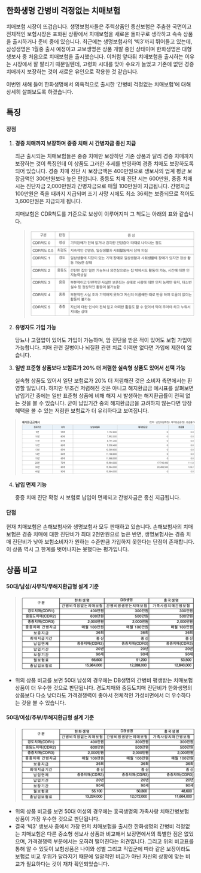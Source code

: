 ## 한화생명 간병비 걱정없는 치매보험
	
치매보험 시장이 뜨겁습니다. 생명보험사들은 주력상품인 종신보험은 주춤한 국면이고 전체적인 보험시장은 포화된 상황에서 치매보험을 새로운 돌파구로 생각하고 속속 상품을 출시하거나 준비 중에 있습니다. 최근에는 생명보험사의 ‘빅3’까지 뛰어들고 있는데, 삼성생명은 1월중 출시 예정이고 교보생명은 상품 개발 중인 상태이며 한화생명은 대형 생보사 중 처음으로 치매보험을 출시했습니다. 이처럼 앞다퉈 치매보험을 출시하는 이유는 시장에서 잘 팔리기 때문일텐데, 고령화 시대를 맞아 수요가 늘었고 기존에 없던 경증 치매까지 보장하는 것이 새로운 유인으로 작용한 것 같습니다.

이번엔 새해 들어 한화생명에서 의욕적으로 출시한 ‘간병비 걱정없는 치매보험’에 대해 상세히 살펴보도록 하겠습니다.

## 특징
#### 장점
1. **경증 치매까지 보장하며 중증 치매 시 간병자금 종신 지급**

	최근 출시되는 치매보험들은 중증 치매만 보장하던 기존 상품과 달리 경증 치매까지 보장하는 것이 특징인데 이 상품도 그러한 추세를 반영하여 경증 치매도 보장하도록 되어 있습니다. 경증 치매 진단 시 보장금액은 400만원으로 생보사의 업계 평균 보장금액인 300만원보다 높은 편입니다. 중등도 치매 진단 시는 600만원, 중증 치매 시는 진단자금 2,000만원과 간병자금으로 매월 100만원이 지급됩니다. 간병자금 100만원은 죽을 때까지 지급되며 조기 사망 시에도 최소 36회는 보증되므로 적어도 3,600만원은 지급되게 됩니다.
    
    치매보험은 CDR척도를 기준으로 보상이 이루어지며 그 척도는 아래의 표와 같습니다.
	> ![alt text](https://raw.githubusercontent.com/aijinet/doctor-contents/master/contents/201901/190110/img01.png)


2. **유병자도 가입 가능**

	당뇨나 고혈압이 있어도 가입이 가능하며, 암 진단을 받은 적이 있어도 보험 가입이 가능합니다. 치매 관련 질병이나 뇌질환 관련 치료 이력만 없다면 가입에 제한이 없습니다.


3. **일반 표준형 상품보다 보험료가 20% 더 저렴한 실속형 상품도 있어서 선택 가능**

	실속형 상품도 있어서 일단 보험료가 20% 더 저렴해진 것은 소비자 측면에서는 환영할 일입니다. 하지만 무조건 저렴해진 것은 아니고 해지환급금 예시표를 살펴보면 납입기간 중에는 일반 표준형 상품에 비해 해지 시 발생하는 해지환급률이 전혀 없는 것을 볼 수 있습니다. 굳이 납입기간 중의 해지환급금을 고려하지 않는다면 당장 혜택을 볼 수 있는 저렴한 보험료가 더 유리하다고 보여집니다.

> ![alt text](https://raw.githubusercontent.com/aijinet/doctor-contents/master/contents/201901/190110/img02.png)


4. **납입 면제 기능**

	중증 치매 진단 확정 시 보험료 납입이 면제되고 간병자금은 종신 지급됩니다.

#### 단점
현재 치매보험은 손해보험사와 생명보험사 모두 판매하고 있습니다. 손해보험사의 치매보험은 경증 치매에 대한 진단비가 최대 2천만원으로 높은 반면, 생명보험사는 경증 치매 진단비가 낮아 보험소비자가 원하는 수준만큼 가입하지 못한다는 단점이 존재합니다. 이 상품 역시 그 한계를 벗어나지는 못했다는 평가입니다.

## 상품 비교
#### 50대/남성/사무직/무해지환급형 설계 기준
> ![alt text](https://raw.githubusercontent.com/aijinet/doctor-contents/master/contents/201901/190110/img03.png)

- 위의 상품 비교를 보면 50대 남성의 경우에는 DB생명의 간병비 평생받는 치매보험 상품이 더 우수한 것으로 판단됩니다. 경도치매와 중등도치매 진단비가 한화생명의 상품보다 다소 낮더라도 가격경쟁력이 좋아서 전체적인 가성비면에서 더 우수하다는 것을 볼 수 있습니다.

#### 50대/여성/주부/무해지환급형 설계 기준
> ![alt text](https://raw.githubusercontent.com/aijinet/doctor-contents/master/contents/201901/190110/img04.png)

- 위의 상품 비교를 보면 50대 여성의 경우에는 흥국생명의 가족사랑 치매간병보험 상품이 가장 우수한 것으로 판단됩니다. 
- 결국 ‘빅3’ 생보사 중에서 가장 먼저 치매보험을 출시한 한화생명의 간병비 걱정없는 치매보험은 다른 중소형 생보사 상품과 비교해서 보장면에서의 특별한 점은 없었으며, 가격경쟁력 부문에서는 오히려 떨어진다는 의견입니다. 그리고 위의 비교표를 통해 알 수 있듯이 보험상품은 나이와 성별 그리고 직업군에 따라 같은 보장이라도 보험료 비교 우위가 달라지기 때문에 일괄적인 비교가 아닌 자신의 상황에 맞는 비교가 필요하다는 것이 재차 확인되었습니다.
